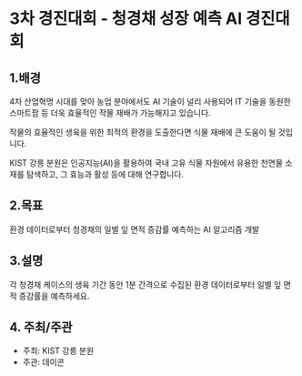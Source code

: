 # 3차 경진대회 - 청경채 성장 예측 AI 경진대회
## 1.배경
4차 산업혁명 시대를 맞아 농업 분야에서도 AI 기술이 널리 사용되어  IT 기술을 동원한 스마트팜 등 더욱 효율적인 작물 재배가 가능해지고 있습니다.

작물의 효율적인 생육을 위한 최적의 환경을 도출한다면 식물 재배에 큰 도움이 될 것입니다.



KIST 강릉 분원은 인공지능(AI)을 활용하여 국내 고유 식물 자원에서 유용한 천연물 소재를 탐색하고, 그 효능과 활성 등에 대해 연구합니다.



## 2.목표
환경 데이터로부터 청경채의 일별 잎 면적 증감률 예측하는 AI 알고리즘 개발



## 3.설명
각 청경채 케이스의 생육 기간 동안 1분 간격으로 수집된 환경 데이터로부터 일별 잎 면적 증감률을 예측하세요.


## 4. 주최/주관
- 주최: KIST 강릉 분원
- 주관: 데이콘
